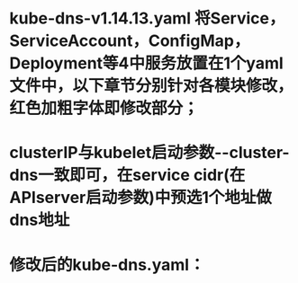 # kube-dns-v1.14.13.yaml 将Service，ServiceAccount，ConfigMap，Deployment等4中服务放置在1个yaml文件中，以下章节分别针对各模块修改，红色加粗字体即修改部分；

# clusterIP与kubelet启动参数--cluster-dns一致即可，在service cidr(在APIserver启动参数)中预选1个地址做dns地址

# 修改后的kube-dns.yaml：
